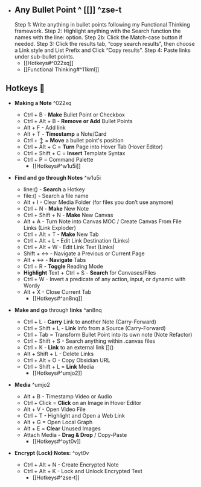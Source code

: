 - ## Any Bullet Point ^ [[]] ^zse-t
    Step 1: Write anything in bullet points following my Functional Thinking framework.
    Step 2: Highlight anything with the Search function the names with the line: option.
    	Step 2b: Click the Match-case button if needed.
    Step 3: Click the results tab, “copy search results”, then choose a Link style and List Prefix and Click “Copy results”.
    Step 4: Paste links under sub-bullet points.
	- [[Hotkeys#^022xq]]
	- [[Functional Thinking#^11kml]]
## Hotkeys 🧭
- **Making a Note** ^022xq
    - Ctrl + B - **Make** Bullet Point or Checkbox
    - Ctrl + Alt + B - **Remove or Add** Bullet Points
    - Alt + F - Add link
    - Alt + T - **Timestamp** a Note/Card
    - Ctrl + ↕ = **Move** a bullet point's position
    - Ctrl + Alt + C = **Turn** Page into Hover Tab (Hover Editor)
    - Ctrl + Shift + C = **Insert** Template Syntax
    - Ctrl + P = Command Palette
		- [[Hotkeys#^w1u5i]]

- **Find and go through Notes** ^w1u5i
    - line:() - **Search** a Hotkey
    - file:() - Search a file name
    - Alt + I - Clear Media Folder (for files you don’t use anymore)
    - Ctrl + N - **Make** New Note
    - Ctrl + Shift + N - **Make** New Canvas
    - Alt + A - Turn Note into Canvas MOC / Create Canvas From File Links (Link Exploder)
    - Ctrl + Alt + T - **Make** New Tab
    - Ctrl + Alt + L - Edit Link Destination (Links)
    - Ctrl + Alt + W - Edit Link Text (Links)
    - Shift + ↔ - Navigate a Previous or Current Page
    - Alt + ↔ - **Navigate** Tabs
    - Ctrl + R - **Toggle** Reading Mode
    - **Highlight** Text + Ctrl + S - **Search** for Canvases/Files
    - Ctrl + W - Invert a predicate of any action, input, or dynamic with Wordy
    - Alt + X - Close Current Tab
        - [[Hotkeys#^an8nq]]


- **Make and go** through **links** ^an8nq
    - Ctrl + L - **Carry** Link to another Note (Carry-Forward)
    - Ctrl + Shift + L - **Link** Info from a Source (Carry-Forward)
    - Ctrl + Tab = Transform Bullet Point into its own note (Note Refactor)
    - Ctrl + Shift + S - Search anything within .canvas files
    - Ctrl + K - **Link** to an external link []\()
    - Alt + Shift + L - Delete Links
    - Ctrl + Alt + O - Copy Obsidian URL
    - Ctrl + Shift + L = **Link** Media
		- [[Hotkeys#^umjo2]]

- **Media** ^umjo2
    - Alt + B - Timestamp Video or Audio
    - Ctrl + Click = **Click** on an Image in Hover Editor
    - Alt + V - Open Video File
    - Ctrl + T - Highlight and Open a Web Link
    - Alt + G = Open Local Graph
    - Alt + E = **Clear** Unused Images
    - Attach Media - **Drag & Drop** / Copy-Paste
        - [[Hotkeys#^oyt0v]]

- **Encrypt (Lock) Notes:** ^oyt0v
    - Ctrl + Alt + N - Create Encrypted Note
    - Ctrl + Alt + K - Lock and Unlock Encrypted Text
        - [[Hotkeys#^zse-t]]
